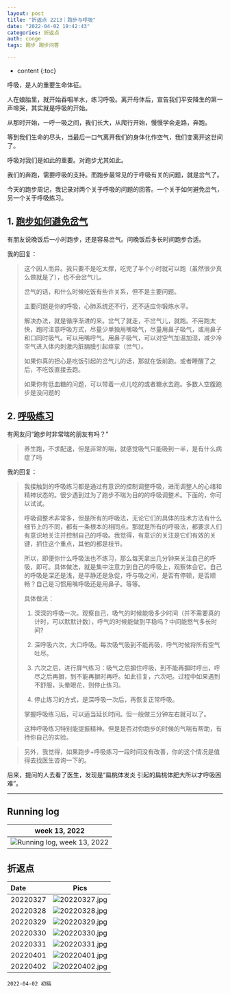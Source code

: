 ```yaml
---
layout: post
title: "折返点 2213｜跑步与呼吸"
date: "2022-04-02 19:42:43"
categories: 折返点
auth: conge
tags: 跑步 跑步问答

---
```

* content
{:toc}

呼吸，是人的重要生命体征。

人在娘胎里，就开始吞咽羊水，练习呼吸。离开母体后，宣告我们平安降生的第一声啼哭，其实就是呼吸的开始。

从那时开始，一呼一吸之间，我们长大，从爬行开始，慢慢学会走路，奔跑。

等到我们生命的尽头，当最后一口气离开我们的身体化作空气，我们变离开这世间了。

呼吸对我们是如此的重要。对跑步尤其如此。

我们的奔跑，需要呼吸的支持。而跑步最常见的于呼吸有关的问题，就是岔气了。

今天的跑步周记，我记录对两个关于呼吸的问题的回答。一个关于如何避免岔气，另一个关于呼吸练习。

## 1. [跑步如何避免岔气](https://douc.cc/3A7Eq6)

有朋友说晚饭后一小时跑步，还是容易岔气。问晚饭后多长时间跑步合适。

我的回复：

> 这个因人而异。我只要不是吃太撑，吃完了半个小时就可以跑（虽然很少真么做就是了），也不会岔气儿。
>
> 岔气的话，和什么时候吃饭有些许关系，但不是主要问题。
>
> 主要问题是你的呼吸，心肺系统还不行，还不适应你锻炼水平。
>
> 解决办法，就是循序渐进的来。岔气了就走，不岔气儿，就跑。不用跑太快，跑时注意呼吸方式，尽量少单独用嘴吸气，尽量用鼻子吸气，或用鼻子和口同时吸气。可以用嘴呼气。用鼻子吸气，可以对空气加温加湿，减少冷空气进入体内刺激内脏膈膜引起痉挛（岔气）。
>
> 如果你真的担心是吃饭引起的岔气儿的话，那就在饭前跑。或者睡醒了之后，不吃饭直接去跑。
>
> 如果你有低血糖的问题，可以带着一点儿吃的或者糖水去跑。多数人空腹跑步是没问题的

## 2. [呼吸练习](https://douc.cc/0vSB50)

有网友问“跑步时非常喘的朋友有吗？”

> 养生跑，不求配速，但是非常的喘，就感觉吸气只能吸到一半，是有什么病症了吗

我的回复：

> 我接触到的呼吸练习都是通过有意识的控制调整呼吸，进而调整人的心绪和精神状态的。很少遇到过为了跑步不喘为目的的呼吸调整术。下面的，你可以试试。
>
> 呼吸调整术非常多，但是所有的呼吸法，无论它们的具体的技术方法有什么细节上的不同，都有一条根本的相同点。那就是所有的呼吸法，都要求人们有意识地关注并控制自己的呼吸。我觉得，有意识的关注是它们有效的关键，抓住这个重点，其他的都是枝节。
>
> 所以，即便你什么呼吸法也不练习，那么每天拿出几分钟来关注自己的呼吸，即可。具体做法，就是集中注意力到自己的呼吸上，观察体会它。自己的呼吸是深还是浅，是平静还是急促，呼与吸之间，是否有停顿，是否顺畅？自己是习惯用嘴呼吸还是用鼻子。等等。
>
> 具体做法：
> 1. 深深的呼吸一次。观察自己，吸气的时候能吸多少时间（并不需要真的计时，可以默默计数），呼气的时候能做到平稳吗？中间能憋气多长时间?
>
> 2. 深呼吸六次，大口呼吸。每次吸气吸到不能再吸，呼气时候将所有空气吐尽。
>
> 3. 六次之后，进行屏气练习：吸气之后摒住呼吸，到不能再摒时呼出，呼尽之后再摒，到不能再摒时再呼。如此往复，六次吧。过程中如果遇到不舒服，头晕眼花，则停止练习。
>
> 4. 停止练习的方式，是深呼吸一次后，再恢复正常呼吸。
>
> 掌握呼吸练习后，可以适当延长时间。但一般做三分钟左右就可以了。
>
> 这种呼吸练习特别能提振精神。但是是否对你跑步的时候的气喘有帮助，有待你自己的实验。

> 另外，我觉得，如果跑步+呼吸练习一段时间没有改善，你的这个情况是值得去找医生咨询一下的。

后来，提问的人去看了医生，发现是“扁桃体发炎 引起的扁桃体肥大所以才呼吸困难”。


----

## Running log

|week 13, 2022|
|:----:|
|![Running log, week 13, 2022](/assets/images/折返点/2022_wk13.png)|


## 折返点

|Date|Pics|
|:----|:----:|
|20220327|![20220327.jpg](/assets/images/折返点/20220327.jpg)  |
|20220328|![20220328.jpg](/assets/images/折返点/20220328.jpg)  |
|20220329|![20220329.jpg](/assets/images/折返点/20220329.jpg)  |
|20220330|![20220330.jpg](/assets/images/折返点/20220330.jpg)  |
|20220331|![20220331.jpg](/assets/images/折返点/20220331.jpg)  |
|20220401|![20220401.jpg](/assets/images/折返点/20220401.jpg)  |
|20220402|![20220402.jpg](/assets/images/折返点/20220402.jpg)  |


```
2022-04-02 初稿
```
